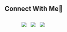 
<div id="user-content-toc">
  <ul align="center">
    <summary><h2 style="display: inline-block">Connect With Me🤝</h2></summary>
  </ul>
</div>


<p align="center">

 <div align="center" class="icons-social" style="margin-left: 10px;">
        <a style="margin-left: 10px;" target="_blank" href="https://www.instagram.com/orlando_noj">
            <img src="https://img.icons8.com/doodle/40/000000/instagram-new--v2.png"></a>
        <a style="margin-left: 10px;" target="_blank" href="https://www.facebook.com/Master10Frank?mibextid=ZbWKwL">
            <img src="https://img.icons8.com/doodle/40/000000/facebook-new.png"></a>
        <a style="margin-left: 10px;" href="mailto:master11frank@gmail.com">
            <img src="https://img.icons8.com/doodle/40/000000/new-post.png"></a>
    </div>

</p>

